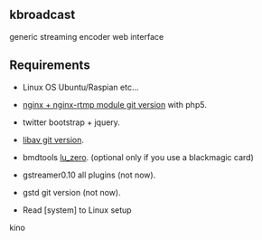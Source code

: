 ## kbroadcast ##
generic streaming encoder web interface

Requirements
------------
- Linux OS Ubuntu/Raspian etc...
- [nginx + nginx-rtmp module git version](http://nginx.org) with php5.
- twitter bootstrap + jquery.
- [libav git version](http://libav.org).
- bmdtools [lu_zero](http://github.org). (optional only if you use a blackmagic card)
- gstreamer0.10 all plugins (not now).
- gstd git version (not now).

- Read [system] to Linux setup

kino
